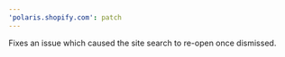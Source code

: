 ```yaml
---
'polaris.shopify.com': patch
---
```


Fixes an issue which caused the site search to re-open once dismissed.
